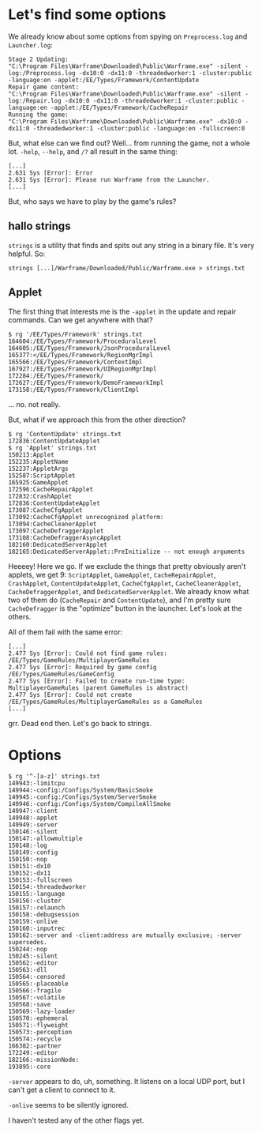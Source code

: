 # Let's find some options

We already know about some options from spying on `Preprocess.log` and `Launcher.log`:
```
Stage 2 Updating:
"C:\Program Files\Warframe\Downloaded\Public\Warframe.exe" -silent -log:/Preprocess.log -dx10:0 -dx11:0 -threadedworker:1 -cluster:public -language:en -applet:/EE/Types/Framework/ContentUpdate
Repair game content:
"C:\Program Files\Warframe\Downloaded\Public\Warframe.exe" -silent -log:/Repair.log -dx10:0 -dx11:0 -threadedworker:1 -cluster:public -language:en -applet:/EE/Types/Framework/CacheRepair
Running the game:
"C:\Program Files\Warframe\Downloaded\Public\Warframe.exe" -dx10:0 -dx11:0 -threadedworker:1 -cluster:public -language:en -fullscreen:0
```

But, what else can we find out? Well... from running the game, not a whole lot. `-help`, `--help`, and `/?` all result in the same thing:
```
[...]
2.631 Sys [Error]: Error
2.631 Sys [Error]: Please run Warframe from the Launcher.
[...]
```

But, who says we have to play by the game's rules?

## hallo strings
`strings` is a utility that finds and spits out any string in a binary file. It's very helpful. So:

`strings [...]/Warframe/Downloaded/Public/Warframe.exe > strings.txt`

## Applet
The first thing that interests me is the `-applet` in the update and repair commands. Can we get anywhere with that?
```
$ rg '/EE/Types/Framework' strings.txt
164604:/EE/Types/Framework/ProceduralLevel
164605:/EE/Types/Framework/JsonProceduralLevel
165377:</EE/Types/Framework/RegionMgrImpl
165566:/EE/Types/Framework/ContextImpl
167927:/EE/Types/Framework/UIRegionMgrImpl
172284:/EE/Types/Framework/
172627:/EE/Types/Framework/DemoFrameworkImpl
173158:/EE/Types/Framework/ClientImpl
```
... no. not really.

But, what if we approach this from the other direction?

```
$ rg 'ContentUpdate' strings.txt
172836:ContentUpdateApplet
$ rg 'Applet' strings.txt
150213:Applet
152235:AppletName
152237:AppletArgs
152587:ScriptApplet
165925:GameApplet
172596:CacheRepairApplet
172832:CrashApplet
172836:ContentUpdateApplet
173087:CacheCfgApplet
173092:CacheCfgApplet unrecognized platform:
173094:CacheCleanerApplet
173097:CacheDefraggerApplet
173108:CacheDefraggerAsyncApplet
182160:DedicatedServerApplet
182165:DedicatedServerApplet::PreInitialize -- not enough arguments
```

Heeeey! Here we go. If we exclude the things that pretty obviously aren't applets, we get 9: `ScriptApplet`, `GameApplet`, `CacheRepairApplet`, `CrashApplet`, `ContentUpdateApplet`, `CacheCfgApplet`, `CacheCleanerApplet`, `CacheDefraggerApplet`, and `DedicatedServerApplet`. We already know what two of them do (`CacheRepair` and `ContentUpdate`), and I'm pretty sure `CacheDefragger` is the "optimize" button in the launcher. Let's look at the others.

All of them fail with the same error:
```
[...]
2.477 Sys [Error]: Could not find game rules: /EE/Types/GameRules/MultiplayerGameRules
2.477 Sys [Error]: Required by game config /EE/Types/GameRules/GameConfig
2.477 Sys [Error]: Failed to create run-time type: MultiplayerGameRules (parent GameRules is abstract)
2.477 Sys [Error]: Could not create /EE/Types/GameRules/MultiplayerGameRules as a GameRules
[...]
```
grr. Dead end then. Let's go back to strings.

# Options
```
$ rg '^-[a-z]' strings.txt
149943:-limitcpu
149944:-config:/Configs/System/BasicSmoke
149945:-config:/Configs/System/ServerSmoke
149946:-config:/Configs/System/CompileAllSmoke
149947:-client
149948:-applet
149949:-server
150146:-silent
150147:-allowmultiple
150148:-log
150149:-config
150150:-nop
150151:-dx10
150152:-dx11
150153:-fullscreen
150154:-threadedworker
150155:-language
150156:-cluster
150157:-relaunch
150158:-debugsession
150159:-onlive
150160:-inputrec
150162:-server and -client:address are mutually exclusive; -server supersedes.
150244:-nop
150245:-silent
150562:-editor
150563:-dll
150564:-censored
150565:-placeable
150566:-fragile
150567:-volatile
150568:-save
150569:-lazy-loader
150570:-ephemeral
150571:-flyweight
150573:-perception
150574:-recycle
166382:-partner
172249:-editor
182166:-missionNode:
193895:-core
```

`-server` appears to do, uh, something. It listens on a local UDP port, but I can't get a client to connect to it.

`-onlive` seems to be silently ignored.

I haven't tested any of the other flags yet.
